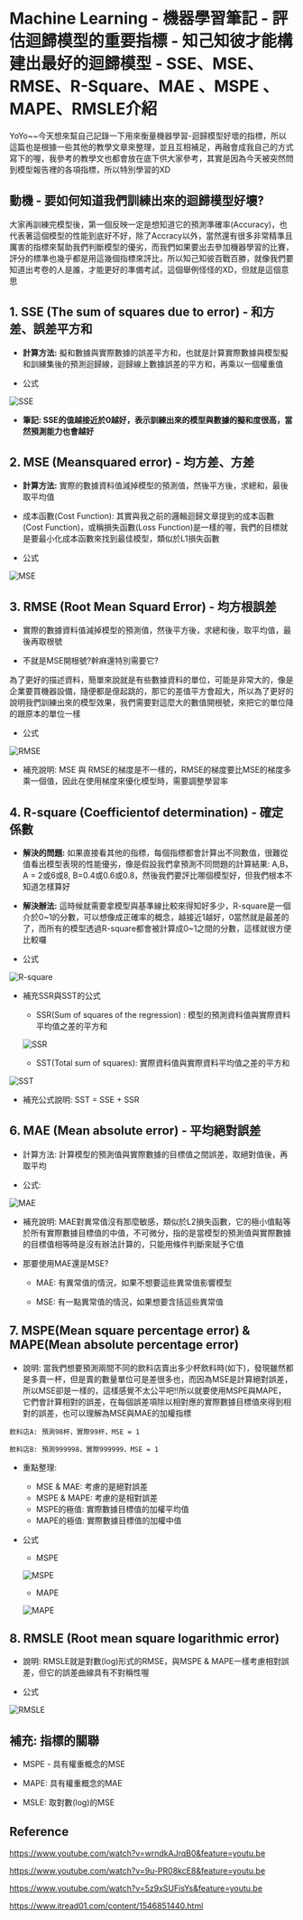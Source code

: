 # Machine Learning - 機器學習筆記 - 評估迴歸模型的重要指標 - 知己知彼才能構建出最好的迴歸模型 - SSE、MSE、RMSE、R-Square、MAE 、MSPE 、 MAPE、RMSLE介紹





YoYo~~今天想來幫自己記錄一下用來衡量機器學習-迴歸模型好壞的指標，所以這篇也是根據一些其他的教學文章來整理，並且互相補足，再融會成我自己的方式寫下的喔，我參考的教學文也都會放在底下供大家參考，其實是因為今天被突然問到模型報告裡的各項指標，所以特別學習的XD



## 動機 - 要如何知道我們訓練出來的迴歸模型好壞?

大家再訓練完模型後，第一個反映一定是想知道它的預測準確率(Accuracy)，也代表著這個模型的性能到底好不好，除了Accracy以外，當然還有很多非常精準且厲害的指標來幫助我們判斷模型的優劣，而我們如果要出去參加機器學習的比賽，評分的標準也幾乎都是用這幾個指標來評比，所以知己知彼百戰百勝，就像我們要知道出考卷的人是誰，才能更好的準備考試，這個舉例怪怪的XD，但就是這個意思







## 1. SSE (The sum of squares due to error) - 和方差、誤差平方和



+ **計算方法:** 擬和數據與實際數據的誤差平方和，也就是計算實際數據與模型擬和訓練集後的預測迴歸線，迴歸線上數據誤差的平方和，再乘以一個權重值



+ 公式



![SSE](images\SSE.PNG)







+ **筆記: SSE的值越接近於0越好，表示訓練出來的模型與數據的擬和度很高，當然預測能力也會越好**





## 2. MSE (Meansquared error) - 均方差、方差



+ **計算方法:** 實際的數據資料值減掉模型的預測值，然後平方後，求總和，最後取平均值

+ 成本函數(Cost Function): 其實與我之前的邏輯迴歸文章提到的成本函數(Cost Function)，或稱損失函數(Loss Function)是一樣的喔，我們的目標就是要最小化成本函數來找到最佳模型，類似於L1損失函數



+ 公式



![MSE](images\MSE.PNG)





## 3. RMSE (Root Mean Squard Error) - 均方根誤差



+ 實際的數據資料值減掉模型的預測值，然後平方後，求總和後，取平均值，最後再取根號



+ 不就是MSE開根號?幹麻還特別需要它?

為了更好的描述資料，簡單來說就是有些數據資料的單位，可能是非常大的，像是企業要買機器設備，隨便都是億起跳的，那它的差值平方會超大，所以為了更好的說明我們訓練出來的模型效果，我們需要對這麼大的數值開根號，來把它的單位降的跟原本的單位一樣





+ 公式



![RMSE](images\RMSE.PNG)



+ 補充說明: MSE 與 RMSE的梯度是不一樣的，RMSE的梯度要比MSE的梯度多乘一個值，因此在使用梯度來優化模型時，需要調整學習率







## 4. R-square (Coefficientof determination) - 確定係數



+ **解決的問題:** 如果直接看其他的指標，每個指標都會計算出不同數值，很難從值看出模型表現的性能優劣，像是假設我們拿預測不同問題的計算結果: A,B，A = 2或6或8, B=0.4或0.6或0.8，然後我們要評比哪個模型好，但我們根本不知道怎樣算好

  

+ **解決辦法:** 這時候就需要拿模型與基準線比較來得知好多少，R-square是一個介於0~1的分數，可以想像成正確率的概念，越接近1越好，0當然就是最差的了，而所有的模型透過R-square都會被計算成0~1之間的分數，這樣就很方便比較囉



+ 公式



![R-square](images\R-square.PNG)



+ 補充SSR與SST的公式

  + SSR(Sum of squares of the regression) : 模型的預測資料值與實際資料平均值之差的平方和

  

  ![SSR](images\SSR.PNG)

  
  
  + SST(Total sum of squares):  實際資料值與實際資料平均值之差的平方和



![SST](images\SST.PNG)



+ 補充公式說明: SST = SSE + SSR







## 6. MAE (Mean absolute error) - 平均絕對誤差



+ 計算方法: 計算模型的預測值與實際數據的目標值之間誤差，取絕對值後，再取平均



+ 公式: 



![MAE](images\MAE.PNG)





+ 補充說明: MAE對異常值沒有那麼敏感，類似於L2損失函數，它的極小值點等於所有實際數據目標值的中值，不可微分，指的是當模型的預測值與實際數據的目標值相等時是沒有辦法計算的，只能用條件判斷來賦予它值



+ 那要使用MAE還是MSE?

  + MAE: 有異常值的情況，如果不想要這些異常值影響模型

  + MSE: 有一點異常值的情況，如果想要含括這些異常值



## 7. MSPE(Mean square percentage error) & MAPE(Mean absolute percentage error)



+ 說明: 當我們想要預測兩間不同的飲料店賣出多少杯飲料時(如下)，發現雖然都是多賣一杯，但是賣的數量單位可是差很多也，而因為MSE是計算絕對誤差，所以MSE卻是一樣的，這樣感覺不太公平吧!!所以就要使用MSPE與MAPE，它們會計算相對的誤差，在每個誤差項除以相對應的實際數據目標值來得到相對的誤差，也可以理解為MSE與MAE的加權指標

```
飲料店A: 預測98杯，實際99杯，MSE = 1

飲料店B: 預測999998，實際999999，MSE = 1
```



+ 重點整理:
  + MSE & MAE: 考慮的是絕對誤差
  + MSPE & MAPE: 考慮的是相對誤差
  + MSPE的極值: 實際數據目標值的加權平均值
  + MAPE的極值: 實際數據目標值的加權中值



+ 公式

  + MSPE

  

  ![MSPE](images\MSPE.PNG)

  

  + MAPE

  

  

  ![MAPE](images\MAPE.PNG)

  

  

  

  

  

  

## 8. RMSLE (Root mean square logarithmic error)





+ 說明: RMSLE就是對數(log)形式的RMSE，與MSPE & MAPE一樣考慮相對誤差，但它的誤差曲線具有不對稱性喔



+ 公式



![RMSLE](images\RMSLE.PNG)





## 補充: 指標的關聯



+ MSPE - 具有權重概念的MSE

+ MAPE: 具有權重概念的MAE

+ MSLE: 取對數(log)的MSE





## Reference

https://www.youtube.com/watch?v=wrndkAJrqB0&feature=youtu.be

https://www.youtube.com/watch?v=9u-PR08kcE8&feature=youtu.be

https://www.youtube.com/watch?v=5z9xSUFisYs&feature=youtu.be

https://www.itread01.com/content/1546851440.html
